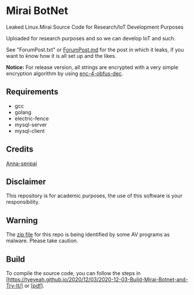 # Mirai BotNet
Leaked Linux.Mirai Source Code for Research/IoT Development Purposes

Uploaded for research purposes and so we can develop IoT and such.

See "ForumPost.txt" or [ForumPost.md](ForumPost.md) for the post in which it
leaks, if you want to know how it is all set up and the likes.

**Notice:** For release version, all strings are encrypted with a very simple encryption algorithm by using [enc-4-obfus-dec](mirai/tools/enc-4-obfus-dec.c).

## Requirements
* gcc
* golang
* electric-fence
* mysql-server
* mysql-client

## Credits
[Anna-senpai](https://hackforums.net/showthread.php?tid=5420472)

## Disclaimer
This repository is for academic purposes, the use of this software is your
responsibility.

## Warning
The [zip file](https://www.virustotal.com/en/file/f10667215040e87dae62dd48a5405b3b1b0fe7dbbfbf790d5300f3cd54893333/analysis/1477822491/) for this repo is being identified by some AV programs as malware.  Please take caution. 

## Build
To compile the source code, you can follow the steps in [https://tyeyeah.github.io/2020/12/03/2020-12-03-Build-Mirai-Botnet-and-Try-It/] or [[pdf](<Build Mirai Botnet and Try It _ Relish the Moment.pdf>)].


